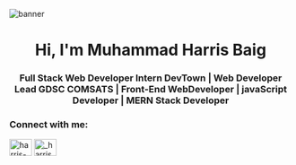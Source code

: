 ![banner](https://www.canva.com/design/DAFeQ8EfTpU/kBcK_TvgRb9Riqbd_zS7nA/view?utm_content=DAFeQ8EfTpU&utm_campaign=designshare&utm_medium=link&utm_source=publishsharelink)


<h1 align="center">Hi, I'm Muhammad Harris Baig</h1>
<h3 align="center">Full Stack Web Developer Intern DevTown | Web Developer Lead GDSC COMSATS | Front-End WebDeveloper | javaScript Developer | MERN Stack Developer</h3>
                                                                                               
<h3 align="left">Connect with me:</h3>
<p align="left">
<a href="https://www.linkedin.com/in/harris-baig-3a890a203/" target="blank"><img align="center" src="https://raw.githubusercontent.com/rahuldkjain/github-profile-readme-generator/master/src/images/icons/Social/linked-in-alt.svg" alt="harris-baig" height="30" width="40" /></a>
<a href="https://instagram.com/muhammad.maarij" target="blank"><img align="center" src="https://raw.githubusercontent.com/rahuldkjain/github-profile-readme-generator/master/src/images/icons/Social/instagram.svg" alt="_harrisbaig" height="30" width="40" /></a>
</p>
<p>
  <a href="https://github-readme-stats.vercel.app/api/top-langs/?username=Harrisbaig7&theme=dark&hide_border=false&include_all_commits=false&count_private=false&layout=compact"/></a>
</p>
<!--
**Harrisbaig7/Harrisbaig7** is a ✨ _special_ ✨ repository because its `README.md` (this file) appears on your GitHub profile.

Here are some ideas to get you started:

- 🔭 I’m currently working on ...
- 🌱 I’m currently learning ...
- 👯 I’m looking to collaborate on ...
- 🤔 I’m looking for help with ...
- 💬 Ask me about ...
- 📫 How to reach me: ...
- 😄 Pronouns: ...
- ⚡ Fun fact: ...
-->
